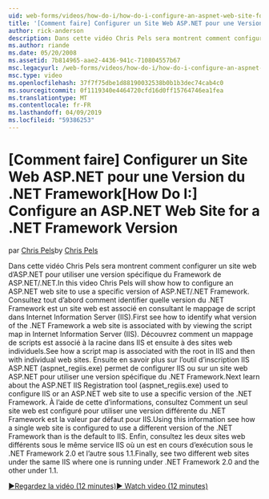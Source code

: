 ```yaml
---
uid: web-forms/videos/how-do-i/how-do-i-configure-an-aspnet-web-site-for-a-net-framework-version
title: '[Comment faire] Configurer un Site Web ASP.NET pour une Version du .NET Framework | Microsoft Docs'
author: rick-anderson
description: Dans cette vidéo Chris Pels sera montrent comment configurer un site web d’ASP.NET pour utiliser une version spécifique du Framework de ASP.NET/.NET. Tout d’abord voir comment identifier quelles v...
ms.author: riande
ms.date: 05/20/2008
ms.assetid: 7b814965-aae2-4436-941c-710804557b67
msc.legacyurl: /web-forms/videos/how-do-i/how-do-i-configure-an-aspnet-web-site-for-a-net-framework-version
msc.type: video
ms.openlocfilehash: 37f7f75dbe1d88190032538b0b1b3dec74cab4c0
ms.sourcegitcommit: 0f1119340e4464720cfd16d0ff15764746ea1fea
ms.translationtype: MT
ms.contentlocale: fr-FR
ms.lasthandoff: 04/09/2019
ms.locfileid: "59386253"
---
```

# <a name="how-do-i-configure-an-aspnet-web-site-for-a-net-framework-version"></a><span data-ttu-id="ce37b-104">[Comment faire] Configurer un Site Web ASP.NET pour une Version du .NET Framework</span><span class="sxs-lookup"><span data-stu-id="ce37b-104">[How Do I:] Configure an ASP.NET Web Site for a .NET Framework Version</span></span>

<span data-ttu-id="ce37b-105">par [Chris Pels](https://twitter.com/chrispels)</span><span class="sxs-lookup"><span data-stu-id="ce37b-105">by [Chris Pels](https://twitter.com/chrispels)</span></span>

<span data-ttu-id="ce37b-106">Dans cette vidéo Chris Pels sera montrent comment configurer un site web d’ASP.NET pour utiliser une version spécifique du Framework de ASP.NET/.NET.</span><span class="sxs-lookup"><span data-stu-id="ce37b-106">In this video Chris Pels will show how to configure an ASP.NET web site to use a specific version of ASP.NET/.NET Framework.</span></span> <span data-ttu-id="ce37b-107">Consultez tout d’abord comment identifier quelle version du .NET Framework est un site web est associé en consultant le mappage de script dans Internet Information Server (IIS).</span><span class="sxs-lookup"><span data-stu-id="ce37b-107">First see how to identify what version of the .NET Framework a web site is associated with by viewing the script map in Internet Information Server (IIS).</span></span> <span data-ttu-id="ce37b-108">Découvrez comment un mappage de scripts est associé à la racine dans IIS et ensuite à des sites web individuels.</span><span class="sxs-lookup"><span data-stu-id="ce37b-108">See how a script map is associated with the root in IIS and then with individual web sites.</span></span> <span data-ttu-id="ce37b-109">Ensuite en savoir plus sur l’outil d’inscription IIS ASP.NET (aspnet\_regiis.exe) permet de configurer IIS ou sur un site web ASP.NET pour utiliser une version spécifique du .NET Framework.</span><span class="sxs-lookup"><span data-stu-id="ce37b-109">Next learn about the ASP.NET IIS Registration tool (aspnet\_regiis.exe) used to configure IIS or an ASP.NET web site to use a specific version of the .NET Framework.</span></span> <span data-ttu-id="ce37b-110">À l’aide de cette d’informations, consultez Comment un seul site web est configuré pour utiliser une version différente du .NET Framework est la valeur par défaut pour IIS.</span><span class="sxs-lookup"><span data-stu-id="ce37b-110">Using this information see how a single web site is configured to use a different version of the .NET Framework than is the default to IIS.</span></span> <span data-ttu-id="ce37b-111">Enfin, consultez les deux sites web différents sous le même service IIS où un est en cours d’exécution sous le .NET Framework 2.0 et l’autre sous 1.1.</span><span class="sxs-lookup"><span data-stu-id="ce37b-111">Finally, see two different web sites under the same IIS where one is running under .NET Framework 2.0 and the other under 1.1.</span></span>

[<span data-ttu-id="ce37b-112">&#9654;Regardez la vidéo (12 minutes)</span><span class="sxs-lookup"><span data-stu-id="ce37b-112">&#9654; Watch video (12 minutes)</span></span>](https://channel9.msdn.com/Blogs/ASP-NET-Site-Videos/how-do-i-configure-an-aspnet-web-site-for-a-net-framework-version)
